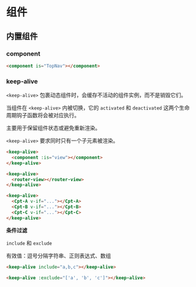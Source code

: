 # 组件

## 内置组件

### component

```html
<component is="TopNav"></component>
```



### keep-alive

`<keep-alive>` 包裹动态组件时，会缓存不活动的组件实例，而不是销毁它们。

当组件在 `<keep-alive>` 内被切换，它的 `activated` 和 `deactivated` 这两个生命周期钩子函数将会被对应执行。

主要用于保留组件状态或避免重新渲染。

`<keep-alive>` 要求同时只有一个子元素被渲染。

```html
<keep-alive>
  <component :is="view"></component>
</keep-alive>

<keep-alive>
  <router-view></router-view>
</keep-alive>

<keep-alive>
  <Cpt-A v-if="..."></Cpt-A>
  <Cpt-B v-if="..."></Cpt-B>
  <Cpt-C v-if="..."></Cpt-C>
</keep-alive>
```



**条件过滤**

`include` 和 `exclude`

有效值：逗号分隔字符串、正则表达式、数组

```html
<keep-alive include="a,b,c"></keep-alive>

<keep-alive :exclude="['a', 'b', 'c']"></keep-alive>
```

